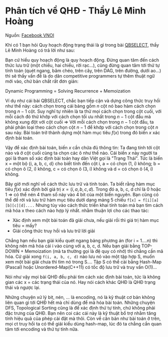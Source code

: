 # Phân tích về QHĐ - Thầy Lê Minh Hoàng

Nguồn: [Facebook VNOI](https://www.facebook.com/groups/163215593699283/permalink/1324060410948123/)

Khi có 1 bạn hỏi Quy hoạch động trạng thái là gì trong bài [QBSELECT](https://oj.vnoi.info/problem/qbselect), thầy Lê Minh Hoàng có trả lời như sau:

Bạn cứ hiểu quy hoạch động là quy hoạch động. Đừng quan tâm đến cách thức lưu trữ (một chiều, hai chiều, rời rạc...), cũng đừng quan tâm tới thứ tự tính toán (quét ngang, băm chéo, trên cây, trên DAG, trên đường, dưới ao...) thì sẽ thấy vấn đề là do dân competitive programmers tự thêm thuật ngữ mới vào, chứ bản chất rất đơn giản:

Dynamic Programming = Solving Recurrence + Memoization

Ví dụ như cái bài QBSELECT, chắc bạn tiếp cận và dựng công thức truy hồi như thế này: cách chọn trong cái bảng gồm $n$ cột nó bao hàm cách chọn trong $n - 1$ cột. Suy nghĩ tự nhiên là ta thử mọi cách chọn trong cột cuối, với mỗi cách đó thử khớp với cách chọn tối ưu nhất trong $n - 1$ cột đầu mà không xung đột với cột cuối => Với mỗi cách chọn trong $n - 1$ cột đầu, ta phải phân loại theo cách chọn cột $n - 1$ để khớp với cách chọn trong cột $n$ sau này. Bài toán trở thành dựng một hàm mục tiêu $f(x)$ trong đó biến $x$ xác định bài toán.

Vậy để xác định bài toán, biến $x$ cần chứa đủ thông tin: Ta đang tính tới cột nào và ở cột cuối cùng ta chọn các ô như thế nào. Cái biến $x$ này người ta gọi là tham số xác định bài toán hay dân Việt gọi là "Trạng Thái". Tức là biến x = một bộ {i, a, b, c, d} cho biết tính đến cột i, a = có chọn (1, i) không; b = có chọn ô (2, i) không, c = có chọn ô (3, i) không và d = có chọn ô (4, i) không.

Bây giờ mới nghĩ về cách thức lưu trữ và tính toán. Ta biết rằng hàm mục tiêu $f(x)$ xác định bởi giá trị $x = (i, a, b, c, d)$. Trong đó a, b, c, d chỉ là 0 hoặc 1 => có thể nén 4 tham số này vào 4 bit của một biến nguyên. Bạn cũng có thể để rời và lưu trữ hàm mục tiêu dưới dạng mảng 5 chiều `f[x] = f[i][a][b][c][d]....` Nhưng tùy vào cách thức triển khai tính toán mà bạn tìm cách mã hóa x theo cách nào hợp lý nhất. nhằm thuận lợi cho các thao tác:

- Xác định xem một bài toán đã giải chưa, nếu giải rồi thì giá trị hàm mục tiêu = mấy?
- Giải công thức truy hồi và lưu trữ lời giải

Chẳng hạn nếu bạn giải kiểu quét ngang bảng phương án (for i = 1....n) thì không nên mã hóa cái i vào cùng với a, b, c, d. Nếu bạn giải bằng TOP-DOWN + Memoization (mà ta thường gọi là đệ quy có nhớ) thì chẳng cần mã hóa. Cứ giải xong `f(i, a, b, c, d)` nào lưu nó vào một tập hợp S, muốn xem một bài giải chưa thì tìm nó trong S....
Tập S có thể cài bằng Hash-Map (Pascal) hoặc Unordered-Map(C++11) có tốc độ lưu trữ và truy vấn O(1)...

Nói như vậy mọi bài QHĐ đều phải tìm cách xác định bài toán, tức là không gian các x = các trạng thái của nó. Hay nói cách khác QHĐ là QHĐ trạng thái và ngược lại.

Những chuyện xử lý bit, nén, ... là encoding, nó là kỹ thuật cơ bản không liên quan gì tới QHĐ hết mà chỉ dùng để mã hóa bài toán. Những chuyện DFS, Topological Sorting cũng là để xác định thứ tự tính, chứ không phải đặc trưng của QHĐ. Bạn nên coi các cái này là kỹ thuật bổ trợ nhằm tăng tính hiệu quả của phép cài đặt mà thôi.
Còn về căn bản như bài toán ở trên, mọi ct truy hồi ta có thể giải kiểu dùng hash-map, lúc đó ta chẳng cần quan tâm tới encoding và thứ tự tính nữa.